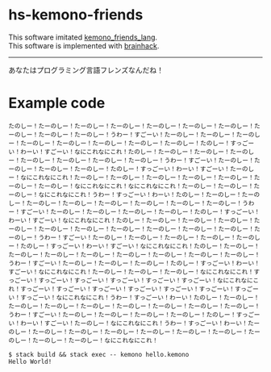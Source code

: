 # hs-kemono-friends
This software imitated [kemono_friends_lang](https://github.com/consomme/kemono_friends_lang).  
This software is implemented with [brainhack](https://github.com/aiya000/brainhack).

- - -

あなたはプログラミング言語フレンズなんだね！

# Example code

```
たのしー！たーのしー！たーのしー！たーのしー！たーのしー！たーのしー！たーのしー！たーのしー！たーのしー！たーのしー！うわー！すごーい！たーのしー！たーのしー！たーのしー！たーのしー！たーのしー！たーのしー！たーのしー！たーのしー！たのしー！すっごーい！わーい！すごーい！なにこれなにこれ！﻿たのしー！たーのしー！たーのしー！たーのしー！たーのしー！たーのしー！たーのしー！たーのしー！うわー！すごーい！たーのしー！たーのしー！たーのしー！たーのしー！たのしー！すっごーい！わーい！すごーい！たーのしー！なにこれなにこれ！﻿たーのしー！たーのしー！たーのしー！たーのしー！たーのしー！たーのしー！たーのしー！なにこれなにこれ！﻿なにこれなにこれ！﻿たーのしー！たーのしー！たーのしー！なにこれなにこれ！﻿うわー！すっごーい！わーい！たのしー！たーのしー！たーのしー！たーのしー！たーのしー！たーのしー！たーのしー！たーのしー！たーのしー！うわー！すごーい！たーのしー！たーのしー！たーのしー！たーのしー！たのしー！すっごーい！わーい！すごーい！なにこれなにこれ！﻿たのしー！たーのしー！たーのしー！たーのしー！たーのしー！たーのしー！たーのしー！たーのしー！たーのしー！たーのしー！たーのしー！たーのしー！うわー！すごーい！たーのしー！たーのしー！たーのしー！たーのしー！たーのしー！たのしー！すっごーい！わーい！すごーい！なにこれなにこれ！﻿たのしー！たーのしー！たーのしー！たーのしー！たーのしー！たーのしー！たーのしー！たーのしー！たーのしー！うわー！すごーい！たーのしー！たーのしー！たーのしー！たのしー！すっごーい！わーい！すごーい！なにこれなにこれ！﻿たーのしー！たーのしー！たーのしー！なにこれなにこれ！﻿すっごーい！すっごーい！すっごーい！すっごーい！すっごーい！すっごーい！なにこれなにこれ！﻿すっごーい！すっごーい！すっごーい！すっごーい！すっごーい！すっごーい！すっごーい！すっごーい！なにこれなにこれ！﻿うわー！すっごーい！わーい！たのしー！たーのしー！たーのしー！たーのしー！たーのしー！たーのしー！たーのしー！たーのしー！たーのしー！うわー！すごーい！たーのしー！たーのしー！たーのしー！たーのしー！たのしー！すっごーい！わーい！すごーい！たーのしー！なにこれなにこれ！﻿うわー！すっごーい！わーい！たーのしー！たーのしー！たーのしー！たーのしー！たーのしー！たーのしー！たーのしー！たーのしー！たーのしー！たーのしー！なにこれなにこれ！﻿
```

```console
$ stack build && stack exec -- kemono hello.kemono
Hello World!
```

